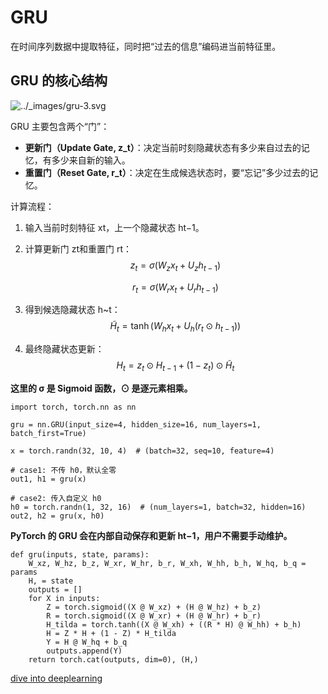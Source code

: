 # GRU

在时间序列数据中提取特征，同时把“过去的信息”编码进当前特征里。

## GRU 的核心结构

![../_images/gru-3.svg](https://zh.d2l.ai/_images/gru-3.svg)

GRU 主要包含两个“门”：

- **更新门（Update Gate, z_t）**：决定当前时刻隐藏状态有多少来自过去的记忆，有多少来自新的输入。
- **重置门（Reset Gate, r_t）**：决定在生成候选状态时，要“忘记”多少过去的记忆。

计算流程：

1. 输入当前时刻特征 xt，上一个隐藏状态 ht−1。

2. 计算更新门 zt和重置门 rt：
   $$
   z_t = \sigma(W_z x_t + U_z h_{t-1})
   $$

   $$
   r_t = \sigma(W_r x_t + U_r h_{t-1})
   $$

   

3. 得到候选隐藏状态  h~t：
   $$
   \tilde{H}_t = \tanh(W_h x_t + U_h(r_t \odot h_{t-1}))
   $$
   
4. 最终隐藏状态更新：
   $$
   H_t = z_t\odot H_{t-1} + (1 - z_t) \odot \tilde{H}_t
   $$
   

**这里的 σ 是 Sigmoid 函数，⊙ 是逐元素相乘。**

```
import torch, torch.nn as nn

gru = nn.GRU(input_size=4, hidden_size=16, num_layers=1, batch_first=True)

x = torch.randn(32, 10, 4)  # (batch=32, seq=10, feature=4)

# case1: 不传 h0，默认全零
out1, h1 = gru(x)

# case2: 传入自定义 h0
h0 = torch.randn(1, 32, 16)  # (num_layers=1, batch=32, hidden=16)
out2, h2 = gru(x, h0)
```

**PyTorch 的 GRU 会在内部自动保存和更新 ht−1，用户不需要手动维护。**

```
def gru(inputs, state, params):
    W_xz, W_hz, b_z, W_xr, W_hr, b_r, W_xh, W_hh, b_h, W_hq, b_q = params
    H, = state
    outputs = []
    for X in inputs:
        Z = torch.sigmoid((X @ W_xz) + (H @ W_hz) + b_z)
        R = torch.sigmoid((X @ W_xr) + (H @ W_hr) + b_r)
        H_tilda = torch.tanh((X @ W_xh) + ((R * H) @ W_hh) + b_h)
        H = Z * H + (1 - Z) * H_tilda
        Y = H @ W_hq + b_q
        outputs.append(Y)
    return torch.cat(outputs, dim=0), (H,)
```



[dive into deeplearning](https://zh.d2l.ai/chapter_recurrent-modern/gru.html)
